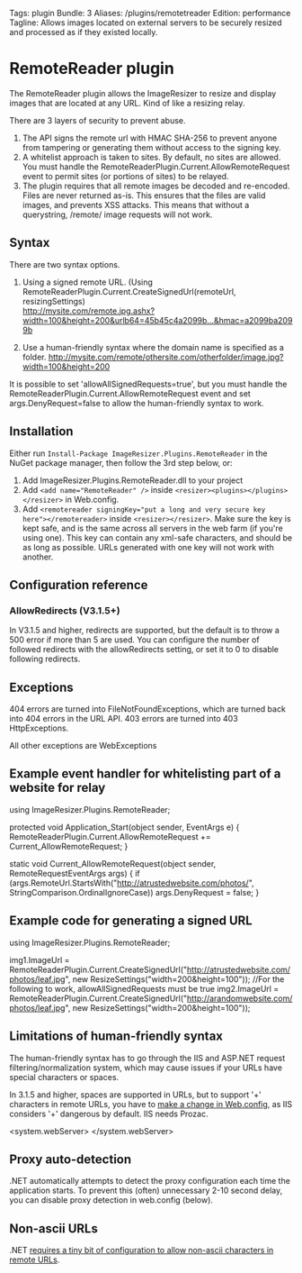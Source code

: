 Tags: plugin
Bundle: 3
Aliases: /plugins/remotetreader
Edition: performance
Tagline: Allows images located on external servers to be securely resized and processed as if they existed locally.

# RemoteReader plugin

The RemoteReader plugin allows the ImageResizer to resize and display images that are located at any URL. Kind of like a resizing relay.

There are 3 layers of security to prevent abuse. 

1. The API signs the remote url with HMAC SHA-256 to prevent anyone from tampering or generating them without access to the signing key.
2. A whitelist approach is taken to sites. By default, no sites are allowed. You must handle the RemoteReaderPlugin.Current.AllowRemoteRequest event to permit sites (or portions of sites) to be relayed.
4. The  plugin requires that all remote images be decoded and re-encoded. Files are never returned as-is. This ensures that the files are valid images, and prevents XSS attacks. This means that without a querystring, /remote/ image requests will not work.


## Syntax

There are two syntax options. 

1. Using a signed remote URL. (Using RemoteReaderPlugin.Current.CreateSignedUrl(remoteUrl, resizingSettings) <br />
   http://mysite.com/remote.jpg.ashx?width=100&height=200&urlb64=45b45c4a2099b...&hmac=a2099ba2099b

2. Use a human-friendly syntax where the domain name is specified as a folder. 
   http://mysite.com/remote/othersite.com/otherfolder/image.jpg?width=100&height=200

It is possible to set 'allowAllSignedRequests=true', but you must handle the RemoteReaderPlugin.Current.AllowRemoteRequest event and set args.DenyRequest=false to allow the human-friendly syntax to work.

## Installation

Either run `Install-Package ImageResizer.Plugins.RemoteReader` in the NuGet package manager, then follow the 3rd step below, or:

1. Add ImageResizer.Plugins.RemoteReader.dll to your project
2. Add `<add name="RemoteReader" />` inside `<resizer><plugins></plugins></resizer>` in Web.config.
3. Add `<remotereader signingKey="put a long and very secure key here"></remotereader>` inside `<resizer></resizer>`. Make sure the key is kept safe, and is the same across all servers in the web farm (if you're using one). This key can contain any xml-safe characters, and should be as long as possible. URLs generated with one key will not work with another.


## Configuration reference

  <configuration>
    <resizer>
      <remotereader signingKey="ag383ht23sag#laf#lafF#oyfafqewt;2twfqw" allowAllSignedRequests="false" allowRedirects="5">
        <allow domain="imageresizing.net" /> <!-- XML whitelisting requires V3.2 or higher -->
        <allow domain="*.imageresizing.net" onlyWhenSigned="true"/> 
      </remotereader>
      <plugins>
        <add name="RemoteReader" />
      </plugins>
    </resizer>
  </configuration>

### AllowRedirects (V3.1.5+)

In V3.1.5 and higher, redirects are supported, but the default is to throw a 500 error if more than 5 are used. You can configure the number of followed redirects with the allowRedirects setting, or set it to 0 to disable following redirects.

## Exceptions

404 errors are turned into FileNotFoundExceptions, which are turned back into 404 errors in the URL API. 
403 errors are turned into 403 HttpExceptions.

All other exceptions are WebExceptions

## Example event handler for whitelisting part of a website for relay

  using ImageResizer.Plugins.RemoteReader;
  
  protected void Application_Start(object sender, EventArgs e) {
    RemoteReaderPlugin.Current.AllowRemoteRequest += Current_AllowRemoteRequest;
  }

  static void Current_AllowRemoteRequest(object sender, RemoteRequestEventArgs args) {
    if (args.RemoteUrl.StartsWith("http://atrustedwebsite.com/photos/", StringComparison.OrdinalIgnoreCase))
      args.DenyRequest = false;
  }
  
  
## Example code for generating a signed URL

  using ImageResizer.Plugins.RemoteReader;
  
  img1.ImageUrl = RemoteReaderPlugin.Current.CreateSignedUrl("http://atrustedwebsite.com/photos/leaf.jpg", 
                                        new ResizeSettings("width=200&height=100"));
  //For the following to work, allowAllSignedRequests must be true
  img2.ImageUrl = RemoteReaderPlugin.Current.CreateSignedUrl("http://arandomwebsite.com/photos/leaf.jpg", 
                                        new ResizeSettings("width=200&height=100"));

## Limitations of human-friendly syntax

The human-friendly syntax has to go through the IIS and ASP.NET request filtering/normalization system, which may cause issues if your URLs have special characters or spaces.

In 3.1.5 and higher, spaces are supported in URLs, but to support '+' characters in remote URLs, you have to [make a change in Web.config](http://stackoverflow.com/questions/1453218/is-enabling-double-escaping-dangerous), as IIS considers '+' dangerous by default. IIS needs Prozac.

  <system.webServer>
      <security>
          <requestFiltering allowDoubleEscaping="True"/>
      </security>
  </system.webServer>

## Proxy auto-detection

.NET automatically attempts to detect the proxy configuration each time the application starts. To prevent this (often) unnecessary 2-10 second delay, you can disable proxy detection in web.config (below).

  <configuration>
    <system.net>
      <defaultProxy enabled="false">
      </defaultProxy>
    </system.net>
  </configuration>

## Non-ascii URLs

.NET [requires a tiny bit of configuration to allow non-ascii characters in remote URLs](http://stackoverflow.com/questions/6107621/uri-iswellformeduristring-needs-to-be-updated).